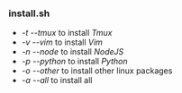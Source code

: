 ### install.sh

* _-t_ _--tmux_ to install _Tmux_
* _-v_ _--vim_ to install _Vim_
* _-n_ _--node_ to install _NodeJS_
* _-p_ _--python_ to install _Python_
* _-o_ _--other_ to install other linux packages
* _-a_ _--all_ to install all
